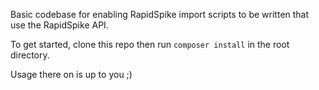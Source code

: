 
Basic codebase for enabling RapidSpike import scripts to be written that use the RapidSpike API.

To get started, clone this repo then run `composer install` in the root directory.

Usage there on is up to you ;)